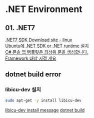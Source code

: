 # .NET Environment

## 01. .NET7

[.NET7 SDK Download site - linux](https://dotnet.microsoft.com/ko-kr/download/dotnet/thank-you/sdk-7.0.403-linux-x64-binaries)  
[Ubuntu에 .NET SDK or .NET runtime 설치](https://learn.microsoft.com/ko-kr/dotnet/core/install/linux-ubuntu)  
[C# 콘솔 앱 템플릿은 최상위 문을 생성합니다.](https://learn.microsoft.com/ko-kr/dotnet/core/tutorials/top-level-templates)  
[Framework 대상 지정 개요](https://learn.microsoft.com/ko-kr/visualstudio/ide/visual-studio-multi-targeting-overview?view=vs-2022)

## dotnet build error

### libicu-dev 설치

```sh
sudo apt-get -y install libicu-dev
```

[libicu-dev install message](https://installati.one/install-libicu-dev-ubuntu-20-04/)
[dotnet build](https://learn.microsoft.com/ko-kr/dotnet/core/tutorials/with-visual-studio-code?pivots=dotnet-7-0)
